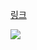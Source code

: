 [링크](https://www.acmicpc.net/problem/3015)

<img src="https://skillicons.dev/icons?i=cpp" />

```

```
